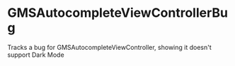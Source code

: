 # GMSAutocompleteViewControllerBug
Tracks a bug for GMSAutocompleteViewController, showing it doesn't support Dark Mode 
